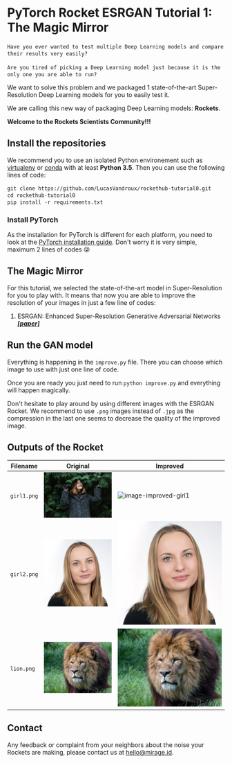 # PyTorch Rocket ESRGAN Tutorial 1: The Magic Mirror
    Have you ever wanted to test multiple Deep Learning models and compare their results very easily?

    Are you tired of picking a Deep Learning model just because it is the only one you are able to run?

We want to solve this problem and we packaged 1 state-of-the-art Super-Resolution Deep Learning models for  you to easily test it.

We are calling this new way of packaging Deep Learning models: __Rockets__.

__Welcome to the Rockets Scientists Community!!!__

## Install the repositories
We recommend you to use an isolated Python environement such as [virtualenv](https://virtualenv.pypa.io/en/latest/) or [conda](https://docs.conda.io/en/latest/) with at least __Python 3.5__. Then you can use the following lines of code:
```
git clone https://github.com/LucasVandroux/rockethub-tutorial0.git
cd rockethub-tutorial0
pip install -r requirements.txt
```
### Install PyTorch
As the installation for PyTorch is different for each platform, you need to look at the [PyTorch installation guide](https://pytorch.org/get-started/locally/). Don't worry it is very simple, maximum 2 lines of codes :stuck_out_tongue_closed_eyes:

## The Magic Mirror
For this tutorial, we selected the state-of-the-art model in Super-Resolution for you to play with. It means that now you are able to improve the resolution of your images in just a few line of codes:
1. ESRGAN: Enhanced Super-Resolution Generative Adversarial Networks ___[[paper]](https://arxiv.org/pdf/1809.00219.pdf)___

## Run the GAN model
Everything is happening in the `improve.py` file. There you can choose which image to use with just one line of code.

Once you are ready you just need to run `python improve.py` and everything will happen magically.

Don't hesitate to play around by using different images with the ESRGAN Rocket. We recommend to use `.png` images instead of `.jpg` as the compression in the last one seems to decrease the quality of the improved image.

## Outputs of the Rocket
| Filename | Original | Improved | 
|----------|----------|-----------|
| `girl1.png` | ![image-original-girl1](images/girl1.png) | ![image-improved-girl1](images/improved/girl1.png) |
|`girl2.png`|![image-original-girl2](images/girl2.png)|![image-improved-girl2](images/improved/girl2.png)|
|`lion.png`|![image-original-lion](images/lion.png)|![image-improved-lion](images/improved/lion.png)|

## Contact
Any feedback or complaint from your neighbors about the noise your Rockets are making, please contact us at [hello@mirage.id](mailto:hello@mirage.id). 
